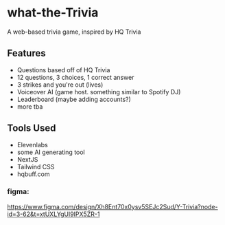 # what-the-Trivia
A web-based trivia game, inspired by HQ Trivia

## Features
- Questions based off of HQ Trivia
- 12 questions, 3 choices, 1 correct answer
- 3 strikes and you're out (lives)
- Voiceover AI (game host. something similar to Spotify DJ)
- Leaderboard (maybe adding accounts?)
- more tba

## Tools Used
- Elevenlabs
- some AI generating tool
- NextJS
- Tailwind CSS
- hqbuff.com


### figma:
https://www.figma.com/design/Xh8Ent70x0ysv5SEJc2Sud/Y-Trivia?node-id=3-62&t=xtUXLYgUl9IPX5ZR-1